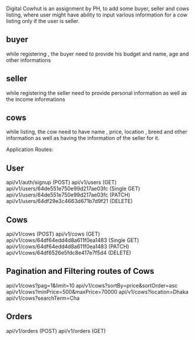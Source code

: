 Digital Cowhut is an assignment by PH, to add some buyer, seller and cows listing, where user might have ability to input various information for a cow listing only if the user is seller. 

## buyer 
while registering , the buyer need to provide his budget and name, age and other informations 
## seller
while registering the seller need to provide personal information as well as the income informations
## cows 
while listing, the cow need to have name , price, location , breed and other information as well as having the information of the seller for it. 

Application Routes:
## User
api/v1/auth/signup (POST)
api/v1/users (GET)
api/v1/users/64de551e750e99d217ae03fc (Single GET)
api/v1/users/64de551e750e99d217ae03fc (PATCH)
api/v1/users/64df29e3c4663d671b7d9f21 (DELETE) 

## Cows
api/v1/cows (POST)
api/v1/cows (GET)
api/v1/cows/64df64edd4d8a611f0ea1483 (Single GET) 
api/v1/cows/64df64edd4d8a611f0ea1483 (PATCH)
api/v1/cows/64df6526e5fdc8e417e7f5d4 (DELETE) 

## Pagination and Filtering routes of Cows
api/v1/cows?pag=1&limit=10
api/v1/cows?sortBy=price&sortOrder=asc
api/v1/cows?minPrice=500&maxPrice=70000
api/v1/cows?location=Dhaka
api/v1/cows?searchTerm=Cha

## Orders
api/v1/orders (POST)
api/v1/orders (GET)